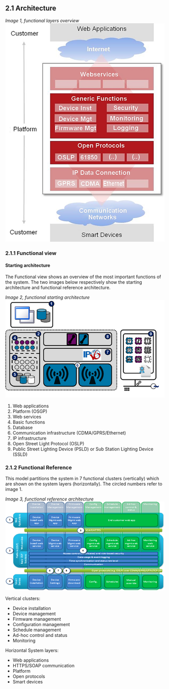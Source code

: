## 2.1 Architecture

_Image 1, functional layers overview_
 ![alt text](./functional-layers-overview.png "Functional Layers Overview")

### 2.1.1 Functional view

#### Starting architecture

The Functional view shows an overview of the most important functions of the system. The two images below respectively show the starting architecture and functional reference architecture.

_Image 2, functional starting architecture_
 ![alt text](./functional-starting-architecture.png "Functional Starting Architecture")

1. Web applications
2. Platform (OSGP)
3. Web services
4. Basic functions
5. Database
6. Communication infrastructure (CDMA/GPRS/Ethernet)
7. IP infrastructure
8. Open Street Light Protocol (OSLP)
9. Public Street Lighting Device (PSLD) or Sub Station Lighting Device (SSLD)

### 2.1.2 Functional Reference

This model partitions the system in 7 functional clusters (vertically) which are shown on the system layers (horizontally). The circled numbers refer to image 1.

_Image 3, functional reference architecture_
![alt text](./functional-reference-architecture.png "Functional Reference Architecture")

Vertical clusters:

- Device installation
- Device management
- Firmware management
- Configuration management
- Schedule management
- Ad-hoc control and status
- Monitoring

Horizontal System layers:

- Web applications
- HTTPS/SOAP communication
- Platform
- Open protocols
- Smart devices
